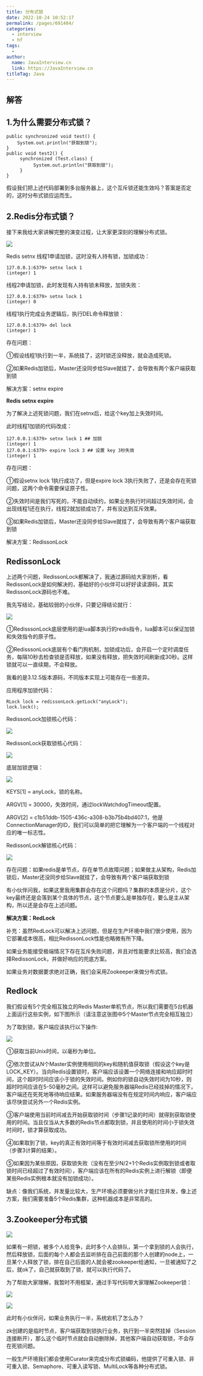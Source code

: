 ```yaml
---
title: 分布式锁
date: 2022-10-24 10:52:17
permalink: /pages/691404/
categories:
  - interview
  - hf
tags:
  - 
author: 
  name: JavaInterview.cn
  link: https://JavaInterview.cn
titleTag: Java
---
```


## 解答


## 1.为什么需要分布式锁？

    public synchronized void test() {
        System.out.println("获取到锁");
    }
    public void test2() {
         synchronized (Test.class) {
              System.out.println("获取到锁");
         }
    }


假设我们把上述代码部署到多台服务器上，这个互斥锁还能生效吗？答案是否定的，这时分布式锁应运而生。

## 2.Redis分布式锁？

接下来我给大家讲解完整的演变过程，让大家更深刻的理解分布式锁。

![](../../../media/pictures/hf/lock1.png)

Redis setnx 线程1申请加锁，这时没有人持有锁，加锁成功：

    127.0.0.1:6379> setnx lock 1
    (integer) 1

线程2申请加锁，此时发现有人持有锁未释放，加锁失败：

    127.0.0.1:6379> setnx lock 1
    (integer) 0

线程1执行完成业务逻辑后，执行DEL命令释放锁：

    127.0.0.1:6379> del lock
    (integer) 1

存在问题：

①假设线程1执行到一半，系统挂了，这时锁还没释放，就会造成死锁。

②如果Redis加锁后，Master还没同步给Slave就挂了，会导致有两个客户端获取到锁

解决方案：setnx expire

**Redis setnx expire**

为了解决上述死锁问题，我们在setnx后，给这个key加上失效时间。

此时线程1加锁的代码改成：

    127.0.0.1:6379> setnx lock 1 ## 加锁
    (integer) 1
    127.0.0.1:6379> expire lock 3 ## 设置 key 3秒失效
    (integer) 1

存在问题：

①假设setnx lock 1执行成功了，但是expire lock 3执行失败了，还是会存在死锁问题，这两个命令需要保证原子性。

②失效时间是我们写死的，不能自动续约，如果业务执行时间超过失效时间，会出现线程1还在执行，线程2就加锁成功了，并有没达到互斥效果。

③如果Redis加锁后，Master还没同步给Slave就挂了，会导致有两个客户端获取到锁

解决方案：RedissonLock

## RedissonLock
上述两个问题，RedissonLock都解决了，我通过源码给大家剖析，看RedissonLock是如何解决的，基础好的小伙伴可以好好读读源码，其实RedissonLock源码也不难。

我先写结论，基础较弱的小伙伴，只要记得结论就行：

![](../../../media/pictures/hf/lock2.png)

①RedisssonLock底层使用的是lua脚本执行的redis指令，lua脚本可以保证加锁和失效指令的原子性。

②RedisssonLock底层有个看门狗机制，加锁成功后，会开启一个定时调度任务，每隔10秒去检查锁是否释放，如果没有释放，把失效时间刷新成30秒。这样锁就可以一直续期，不会释放。

我看的是3.12.5版本源码，不同版本实现上可能存在一些差异。

应用程序加锁代码：

    RLock lock = redissonLock.getLock("anyLock");
    lock.lock();

RedissonLock加锁核心代码：

![](../../../media/pictures/hf/lock3.png)

RedissonLock获取锁核心代码：

![](../../../media/pictures/hf/lock4.png)

底层加锁逻辑：

![](../../../media/pictures/hf/lock5.png)

KEYS[1] = anyLock，锁的名称。

ARGV[1] = 30000，失效时间，通过lockWatchdogTimeout配置。

ARGV[2] = c1b51ddb-1505-436c-a308-b3b75b4bd407:1，他是ConnectionManager的ID，我们可以简单的把它理解为一个客户端的一个线程对应的唯一标志性。

RedissonLock解锁核心代码：

![](../../../media/pictures/hf/lock6.png)

存在问题：如果redis是单节点，存在单节点故障问题；如果做主从架构，Redis加锁后，Master还没同步给Slave就挂了，会导致有两个客户端获取到锁

有小伙伴问我，如果这里我用集群会存在这个问题吗？集群的本质是分片，这个key最终还是会落到某个具体的节点，这个节点要么是单独存在，要么是主从架构，所以还是会存在上述问题。

**解决方案：RedLock**

补充：虽然RedLock可以解决上述问题，但是在生产环境中我们很少使用，因为它部署成本很高，相比RedissonLock性能也略微有所下降​。

如果业务能接受极端情况下存在互斥失败问题，并且对性能要求比较高，我们会选择RedissonLock，并做好响应​的兜底方案。

如果业务对数据要求绝对正确，​我们会采用Zookeeper来做分布式锁。​

## Redlock
我们假设有5个完全相互独立的Redis Master单机节点，所以我们需要在5台机器上面运行这些实例，如下图所示（请注意这张图中5个Master节点完全相互独立）

为了取到锁，客户端应该执行以下操作:

![](../../../media/pictures/hf/lock7.png)

①获取当前Unix时间，以毫秒为单位。

②依次尝试从N个Master实例使用相同的key和随机值获取锁（假设这个key是LOCK_KEY）。当向Redis设置锁时，客户端应该设置一个网络连接和响应超时时间，这个超时时间应该小于锁的失效时间。例如你的锁自动失效时间为10秒，则超时时间应该在5-50毫秒之间。这样可以避免服务器端Redis已经挂掉的情况下，客户端还在死死地等待响应结果。如果服务器端没有在规定时间内响应，客户端应该尽快尝试另外一个Redis实例。

③客户端使用当前时间减去开始获取锁时间（步骤1记录的时间）就得到获取锁使用的时间。当且仅当从大多数的Redis节点都取到锁，并且使用的时间小于锁失效时间时，锁才算获取成功。

④如果取到了锁，key的真正有效时间等于有效时间减去获取锁所使用的时间（步骤3计算的结果）。

⑤如果因为某些原因，获取锁失败（没有在至少N/2+1个Redis实例取到锁或者取锁时间已经超过了有效时间），客户端应该在所有的Redis实例上进行解锁（即便某些Redis实例根本就没有加锁成功）。

缺点：像我们系统，并发量比较大，生产环境必须要做分片才能扛住并发，像上述方案，我们需要准备5个Redis集群，这种机器成本是非常高的。

## 3.Zookeeper分布式锁

![](../../../media/pictures/hf/lock8.png)

如果有一把锁，被多个人给竞争，此时多个人会排队，第一个拿到锁的人会执行，然后释放锁，后面的每个人都会去监听排在自己前面的那个人创建的node上，一旦某个人释放了锁，排在自己后面的人就会被zookeeper给通知，一旦被通知了之后，就ok了，自己就获取到了锁，就可以执行代码了。

为了帮助大家理解，我暂时不用框架，通过手写代码带大家理解Zookeeper锁：

![](../../../media/pictures/hf/lock9.png)

![](../../../media/pictures/hf/lock10.png)

 
此时有小伙伴问，如果业务执行一半，系统宕机了怎么办？

zk创建的是临时节点，客户端获取到锁执行业务，执行到一半突然挂掉（Session连接断开），那么这个临时节点就会自动删除掉，其他客户端自动获取锁，不会存在死锁问题。

一般生产环境我们都会使用Curator来完成分布式锁编码，他提供了可重入锁、非可重入锁、Semaphore、可重入读写锁、MultiLock等各种分布式锁。

